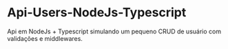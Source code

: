 # Api-Users-NodeJs-Typescript

Api em NodeJs + Typescript simulando um pequeno CRUD de usuário com validações e middlewares.
